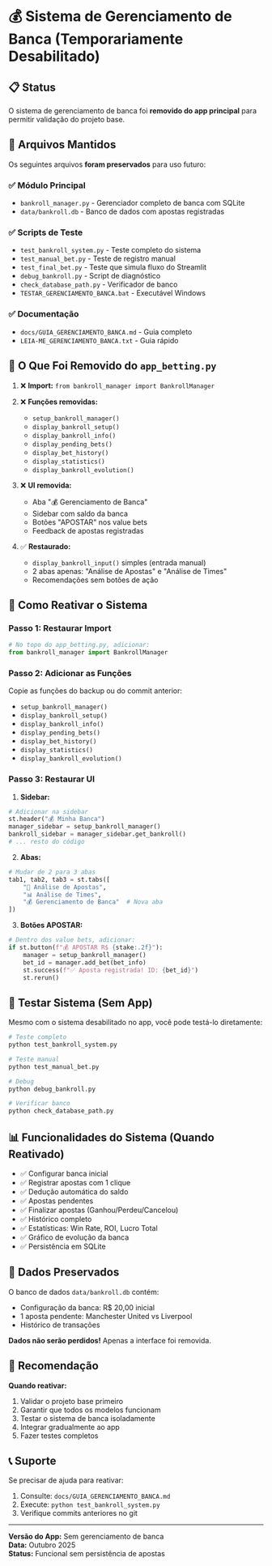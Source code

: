 # 💰 Sistema de Gerenciamento de Banca (Temporariamente Desabilitado)

## 📋 Status

O sistema de gerenciamento de banca foi **removido do app principal** para permitir validação do projeto base.

## 📁 Arquivos Mantidos

Os seguintes arquivos **foram preservados** para uso futuro:

### ✅ Módulo Principal
- `bankroll_manager.py` - Gerenciador completo de banca com SQLite
- `data/bankroll.db` - Banco de dados com apostas registradas

### ✅ Scripts de Teste
- `test_bankroll_system.py` - Teste completo do sistema
- `test_manual_bet.py` - Teste de registro manual
- `test_final_bet.py` - Teste que simula fluxo do Streamlit
- `debug_bankroll.py` - Script de diagnóstico
- `check_database_path.py` - Verificador de banco
- `TESTAR_GERENCIAMENTO_BANCA.bat` - Executável Windows

### ✅ Documentação
- `docs/GUIA_GERENCIAMENTO_BANCA.md` - Guia completo
- `LEIA-ME_GERENCIAMENTO_BANCA.txt` - Guia rápido

## 🔧 O Que Foi Removido do `app_betting.py`

1. ❌ **Import:** `from bankroll_manager import BankrollManager`
2. ❌ **Funções removidas:**
   - `setup_bankroll_manager()`
   - `display_bankroll_setup()`
   - `display_bankroll_info()`
   - `display_pending_bets()`
   - `display_bet_history()`
   - `display_statistics()`
   - `display_bankroll_evolution()`

3. ❌ **UI removida:**
   - Aba "💰 Gerenciamento de Banca"
   - Sidebar com saldo da banca
   - Botões "APOSTAR" nos value bets
   - Feedback de apostas registradas

4. ✅ **Restaurado:**
   - `display_bankroll_input()` simples (entrada manual)
   - 2 abas apenas: "Análise de Apostas" e "Análise de Times"
   - Recomendações sem botões de ação

## 🚀 Como Reativar o Sistema

### Passo 1: Restaurar Import

```python
# No topo do app_betting.py, adicionar:
from bankroll_manager import BankrollManager
```

### Passo 2: Adicionar as Funções

Copie as funções do backup ou do commit anterior:
- `setup_bankroll_manager()`
- `display_bankroll_setup()`  
- `display_bankroll_info()`
- `display_pending_bets()`
- `display_bet_history()`
- `display_statistics()`
- `display_bankroll_evolution()`

### Passo 3: Restaurar UI

1. **Sidebar:**
```python
# Adicionar na sidebar
st.header("💰 Minha Banca")
manager_sidebar = setup_bankroll_manager()
bankroll_sidebar = manager_sidebar.get_bankroll()
# ... resto do código
```

2. **Abas:**
```python
# Mudar de 2 para 3 abas
tab1, tab2, tab3 = st.tabs([
    "🎯 Análise de Apostas", 
    "📊 Análise de Times", 
    "💰 Gerenciamento de Banca"  # Nova aba
])
```

3. **Botões APOSTAR:**
```python
# Dentro dos value bets, adicionar:
if st.button(f"💰 APOSTAR R$ {stake:.2f}"):
    manager = setup_bankroll_manager()
    bet_id = manager.add_bet(bet_info)
    st.success(f"✅ Aposta registrada! ID: {bet_id}")
    st.rerun()
```

## 🧪 Testar Sistema (Sem App)

Mesmo com o sistema desabilitado no app, você pode testá-lo diretamente:

```bash
# Teste completo
python test_bankroll_system.py

# Teste manual
python test_manual_bet.py

# Debug
python debug_bankroll.py

# Verificar banco
python check_database_path.py
```

## 📊 Funcionalidades do Sistema (Quando Reativado)

- ✅ Configurar banca inicial
- ✅ Registrar apostas com 1 clique
- ✅ Dedução automática do saldo
- ✅ Apostas pendentes
- ✅ Finalizar apostas (Ganhou/Perdeu/Cancelou)
- ✅ Histórico completo
- ✅ Estatísticas: Win Rate, ROI, Lucro Total
- ✅ Gráfico de evolução da banca
- ✅ Persistência em SQLite

## 💾 Dados Preservados

O banco de dados `data/bankroll.db` contém:
- Configuração da banca: R$ 20,00 inicial
- 1 aposta pendente: Manchester United vs Liverpool
- Histórico de transações

**Dados não serão perdidos!** Apenas a interface foi removida.

## 🎯 Recomendação

**Quando reativar:**
1. Validar o projeto base primeiro
2. Garantir que todos os modelos funcionam
3. Testar o sistema de banca isoladamente
4. Integrar gradualmente ao app
5. Fazer testes completos

## 📞 Suporte

Se precisar de ajuda para reativar:
1. Consulte: `docs/GUIA_GERENCIAMENTO_BANCA.md`
2. Execute: `python test_bankroll_system.py`
3. Verifique commits anteriores no git

---

**Versão do App:** Sem gerenciamento de banca  
**Data:** Outubro 2025  
**Status:** Funcional sem persistência de apostas

